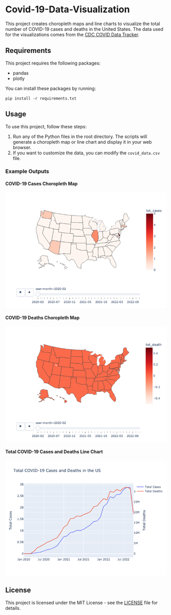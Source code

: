 # Covid-19-Data-Visualization

This project creates choropleth maps and line charts to visualize the total number of COVID-19 cases and deaths in the United States. The data used for the visualizations comes from the [CDC COVID Data Tracker](https://data.cdc.gov/Case-Surveillance/United-States-COVID-19-Cases-and-Deaths-by-State-o/9mfq-cb36).

## Requirements

This project requires the following packages:

- pandas
- plotly

You can install these packages by running:

```
pip install -r requirements.txt
```

## Usage

To use this project, follow these steps:

1. Run any of the Python files in the root directory. The scripts will generate a choropleth map or line chart and display it in your web browser.
2. If you want to customize the data, you can modify the `covid_data.csv` file.

### Example Outputs

#### COVID-19 Cases Choropleth Map

![COVID-19 Cases Choropleth Map](images/covid_cases_map.png)

#### COVID-19 Deaths Choropleth Map

![COVID-19 Deaths Choropleth Map](images/covid_deaths_map.png)

#### Total COVID-19 Cases and Deaths Line Chart

![Total COVID-19 Cases and Deaths Line Chart](images/covid_cases_deaths_graph.png)

## License

This project is licensed under the MIT License - see the [LICENSE](LICENSE) file for details.
```